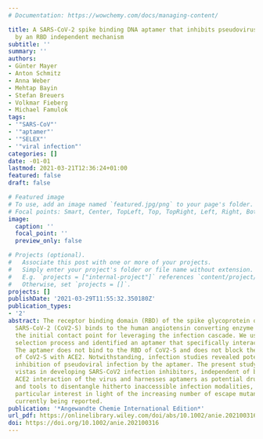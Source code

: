 ```yaml
---
# Documentation: https://wowchemy.com/docs/managing-content/

title: A SARS-CoV-2 spike binding DNA aptamer that inhibits pseudovirus infection
  by an RBD independent mechanism
subtitle: ''
summary: ''
authors:
- Günter Mayer
- Anton Schmitz
- Anna Weber
- Mehtap Bayin
- Stefan Breuers
- Volkmar Fieberg
- Michael Famulok
tags:
- '"SARS-CoV"'
- '"aptamer"'
- '"SELEX"'
- '"viral infection"'
categories: []
date: -01-01
lastmod: 2021-03-21T12:36:24+01:00
featured: false
draft: false

# Featured image
# To use, add an image named `featured.jpg/png` to your page's folder.
# Focal points: Smart, Center, TopLeft, Top, TopRight, Left, Right, BottomLeft, Bottom, BottomRight.
image:
  caption: ''
  focal_point: ''
  preview_only: false

# Projects (optional).
#   Associate this post with one or more of your projects.
#   Simply enter your project's folder or file name without extension.
#   E.g. `projects = ["internal-project"]` references `content/project/deep-learning/index.md`.
#   Otherwise, set `projects = []`.
projects: []
publishDate: '2021-03-29T11:55:32.350180Z'
publication_types:
- '2'
abstract: The receptor binding domain (RBD) of the spike glycoprotein of the coronavirus
  SARS-CoV-2 (CoV2-S) binds to the human angiotensin converting enzyme 2 (ACE2) representing
  the initial contact point for leveraging the infection cascade. We used an automated
  selection process and identified an aptamer that specifically interacts with CoV2-S.
  The aptamer does not bind to the RBD of CoV2-S and does not block the interaction
  of CoV2-S with ACE2. Notwithstanding, infection studies revealed potent and specific
  inhibition of pseudoviral infection by the aptamer. The present study opens up new
  vistas in developing SARS-CoV2 infection inhibitors, independent of blocking the
  ACE2 interaction of the virus and harnesses aptamers as potential drug candidates
  and tools to disentangle hitherto inaccessible infection modalities, which is of
  particular interest in light of the increasing number of escape mutants that are
  currently being reported.
publication: '*Angewandte Chemie International Edition*'
url_pdf: https://onlinelibrary.wiley.com/doi/abs/10.1002/anie.202100316
doi: https://doi.org/10.1002/anie.202100316
---
```

